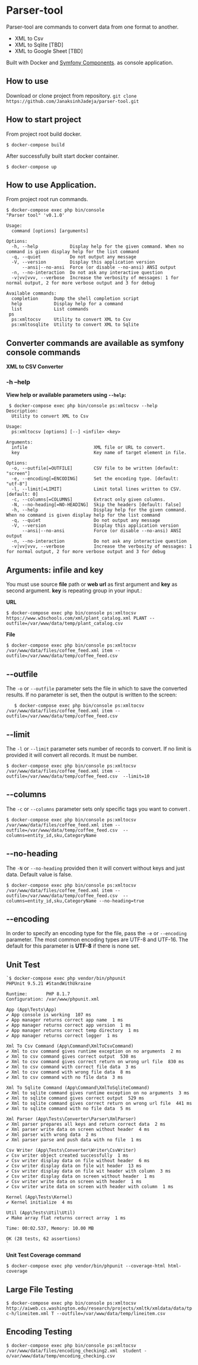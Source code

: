 # Parser-tool 

Parser-tool are commands to convert data from one format to another.

 - XML to Csv
 - XML to Sqlite [TBD]
 - XML to Google Sheet [TBD]

Built with Docker and [Symfony Components](https://symfony.com/components). as console application.


## How to use
Download or clone project from repository.
    `git clone https://github.com/JanaksinhJadeja/parser-tool.git`

## How to start project

From project root build docker.

    $ docker-compose build

After successfully built start docker container.

    $ docker-compose up

## How to use Application.

From project root run commands.

    $ docker-compose exec php bin/console 
    "Parser tool" 'v0.1.0'
    
    Usage:
      command [options] [arguments]
    
    Options:
      -h, --help            Display help for the given command. When no command is given display help for the list command
      -q, --quiet           Do not output any message
      -V, --version         Display this application version
          --ansi|--no-ansi  Force (or disable --no-ansi) ANSI output
      -n, --no-interaction  Do not ask any interactive question
      -v|vv|vvv, --verbose  Increase the verbosity of messages: 1 for normal output, 2 for more verbose output and 3 for debug
    
    Available commands:
      completion      Dump the shell completion script
      help            Display help for a command
      list            List commands
     ps
      ps:xmltocsv     Utility to convert XML to Csv
      ps:xmltosqlite  Utility to convert XML to Sqlite

## Converter commands are available as symfony console commands

**XML to CSV Converter**

### -h –help

**View help or available parameters using `--help`:**

     $ docker-compose exec php bin/console ps:xmltocsv --help
    Description:
      Utility to convert XML to Csv
    
    Usage:
      ps:xmltocsv [options] [--] <infile> <key>
    
    Arguments:
      infile                         XML file or URL to convert.
      key                            Key name of target element in file.
    
    Options:
      -o, --outfile[=OUTFILE]        CSV file to be written [default: "screen"]
      -e, --encoding[=ENCODING]      Set the encoding type. [default: "utf-8"]
      -l, --limit[=LIMIT]            Limit total lines written to CSV. [default: 0]
      -c, --columns[=COLUMNS]        Extract only given columns.
      -N, --no-heading[=NO-HEADING]  Skip the headers [default: false]
      -h, --help                     Display help for the given command. When no command is given display help for the list command
      -q, --quiet                    Do not output any message
      -V, --version                  Display this application version
          --ansi|--no-ansi           Force (or disable --no-ansi) ANSI output
      -n, --no-interaction           Do not ask any interactive question
      -v|vv|vvv, --verbose           Increase the verbosity of messages: 1 for normal output, 2 for more verbose output and 3 for debug

## Arguments: infile and key
You must use source **file** path or **web url** as first argument and **key** as second argument. **key** is  repeating group in your input.:

**URL**

    $ docker-compose exec php bin/console ps:xmltocsv https://www.w3schools.com/xml/plant_catalog.xml PLANT --outfile=/var/www/data/temp/plant_catalog.csv

**File**

    $ docker-compose exec php bin/console ps:xmltocsv /var/www/data/files/coffee_feed.xml item --outfile=/var/www/data/temp/coffee_feed.csv

## --outfile
The  `-o`  or  `--outfile`  parameter sets the file in which to save the converted results. If no parameter is set, then the output is written to the screen:

       $ docker-compose exec php bin/console ps:xmltocsv /var/www/data/files/coffee_feed.xml item --outfile=/var/www/data/temp/coffee_feed.csv

## --limit
The  `-l`  or  `--limit`  parameter sets number of records to convert. If no limit is provided it will convert all records. It must be number.

    $ docker-compose exec php bin/console ps:xmltocsv /var/www/data/files/coffee_feed.xml item --outfile=/var/www/data/temp/coffee_feed.csv  --limit=10

## --columns
The  `-c`  or  `--columns`  parameter sets only specific tags you want to convert .

    $ docker-compose exec php bin/console ps:xmltocsv /var/www/data/files/coffee_feed.xml item --outfile=/var/www/data/temp/coffee_feed.csv  --columns=entity_id,sku,CategoryName

## --no-heading
The  `-N`  or  `--no-heading`  provided then it will convert without keys and just data. Default value is false.

    $ docker-compose exec php bin/console ps:xmltocsv /var/www/data/files/coffee_feed.xml item --outfile=/var/www/data/temp/coffee_feed.csv  --columns=entity_id,sku,CategoryName --no-heading=true

## --encoding
In order to specify an encoding type for the file, pass the `-e` or `--encoding` parameter. The most common encoding types are UTF-8 and UTF-16. The default for this parameter is **UTF-8** if there is none set.


## Unit Test
    
    `$ docker-compose exec php vendor/bin/phpunit
    PHPUnit 9.5.21 #StandWithUkraine
    
    Runtime:       PHP 8.1.7
    Configuration: /var/www/phpunit.xml
    
    App (App\Tests\App)
    ✔ App console is working  107 ms
    ✔ App manager returns correct app name  1 ms
    ✔ App manager returns correct app version  1 ms
    ✔ App manager returns correct temp directory  1 ms
    ✔ App manager returns correct logger  1 ms
    
    Xml To Csv Command (App\Command\XmlToCsvCommand)
    ✔ Xml to csv command gives runtime exception on no arguments  2 ms
    ✔ Xml to csv command gives correct output  530 ms
    ✔ Xml to csv command gives correct return on wrong url file  830 ms
    ✔ Xml to csv command with correct file data  3 ms
    ✔ Xml to csv command with wrong file data  8 ms
    ✔ Xml to csv command with no file data  3 ms
    
    Xml To Sqlite Command (App\Command\XmlToSqliteCommand)
    ✔ Xml to sqlite command gives runtime exception on no arguments  3 ms
    ✔ Xml to sqlite command gives correct output  529 ms
    ✔ Xml to sqlite command gives correct return on wrong url file  441 ms
    ✔ Xml to sqlite command with no file data  5 ms
    
    Xml Parser (App\Tests\Converter\Parser\XmlParser)
    ✔ Xml parser prepares all keys and return correct data  2 ms
    ✔ Xml parser write data on screen without header  4 ms
    ✔ Xml parser with wrong data  2 ms
    ✔ Xml parser parse and push data with no file  1 ms
    
    Csv Writer (App\Tests\Converter\Writer\CsvWriter)
    ✔ Csv writer object created successfully  1 ms
    ✔ Csv writer display data on file without header  6 ms
    ✔ Csv writer display data on file wit header  13 ms
    ✔ Csv writer display data on file wit header with column  3 ms
    ✔ Csv writer display data on screen without header  1 ms
    ✔ Csv writer write data on screen with header  1 ms
    ✔ Csv writer write data on screen with header with column  1 ms
    
    Kernel (App\Tests\Kernel)
    ✔ Kernel initialize  4 ms
    
    Util (App\Tests\Util\Util)
    ✔ Make array flat returns correct array  1 ms
    
    Time: 00:02.537, Memory: 10.00 MB
    
    OK (28 tests, 62 assertions)
    `

**Unit Test Coverage command**

    $ docker-compose exec php vendor/bin/phpunit --coverage-html html-coverage

## Large File Testing

`$ docker-compose exec php bin/console ps:xmltocsv http://aiweb.cs.washington.edu/research/projects/xmltk/xmldata/data/tpc-h/lineitem.xml T --outfile=/var/www/data/temp/lineitem.csv`

## Encoding Testing
`$ docker-compose exec php bin/console ps:xmltocsv /var/www/data/files/encoding_checking2.xml  student -o/var/www/data/temp/encoding_checking.csv`



